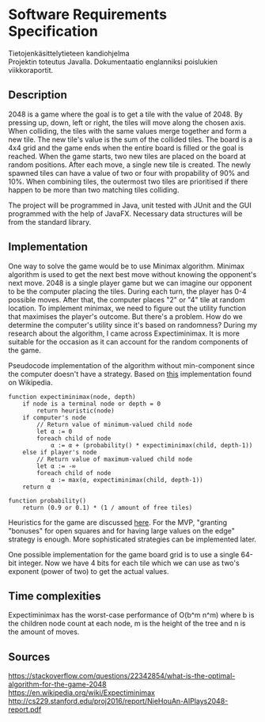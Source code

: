 # Software Requirements Specification 
Tietojenkäsittelytieteen kandiohjelma\
Projektin toteutus Javalla. Dokumentaatio englanniksi poislukien viikkoraportit.

## Description

2048 is a game where the goal is to get a tile with the value of 2048. By pressing up, down, left or right, the tiles will move along the chosen axis. When colliding, the tiles with the same values merge together and form a new tile. The new tile's value is the sum of the collided tiles. The board is a 4x4 grid and the game ends when the entire board is filled or the goal is reached. When the game starts, two new tiles are placed on the board at random positions. After each move, a single new tile is created. The newly spawned tiles can have a value of two or four with propability of 90% and 10%. When combining tiles, the outermost two tiles are prioritised if there happen to be more than two matching tiles colliding. 

The project will be programmed in Java, unit tested with JUnit and the GUI programmed with the help of JavaFX. Necessary data structures will be from the standard library.

## Implementation

One way to solve the game would be to use Minimax algorithm. Minimax algorithm is used to get the next best move without knowing the opponent's next move. 2048 is a single player game but we can imagine our opponent to be the computer placing the tiles. During each turn, the player has 0-4 possible moves. After that, the computer places "2" or "4" tile at random location. To implement minimax, we need to figure out the utility function that maximises the player's outcome. But there's a problem. How do we determine the computer's utility since it's based on randomness? During my research about the algorithm, I came across Expectiminimax. It is more suitable for the occasion as it can account for the random components of the game. 

Pseudocode implementation of the algorithm without min-component since the computer doesn't have a strategy. Based on [this](https://en.wikipedia.org/wiki/Expectiminimax#Pseudocode) implementation found on Wikipedia.

```
function expectiminimax(node, depth)
    if node is a terminal node or depth = 0
        return heuristic(node)
    if computer's node
        // Return value of minimum-valued child node
        let α := 0
        foreach child of node
            α := α + (probability() * expectiminimax(child, depth-1))
    else if player's node
        // Return value of maximum-valued child node
        let α := -∞
        foreach child of node
            α := max(α, expectiminimax(child, depth-1))
    return α
```

```
function probability()
    return (0.9 or 0.1) * (1 / amount of free tiles)
```

Heuristics for the game are discussed [here](https://stackoverflow.com/questions/22342854/what-is-the-optimal-algorithm-for-the-game-2048). For the MVP, "granting "bonuses" for open squares and for having large values on the edge" strategy is enough. More sophisticated strategies can be implemented later.

One possible implementation for the game board grid is to use a single 64-bit integer. Now we have 4 bits for each tile which we can use as two's exponent (power of two) to get the actual values. 

## Time complexities
Expectiminimax has the worst-case performance of O(b^m n^m) where b is the children node count at each node, m is the height of the tree and n is the amount of moves.

## Sources

https://stackoverflow.com/questions/22342854/what-is-the-optimal-algorithm-for-the-game-2048  
https://en.wikipedia.org/wiki/Expectiminimax  
http://cs229.stanford.edu/proj2016/report/NieHouAn-AIPlays2048-report.pdf  

